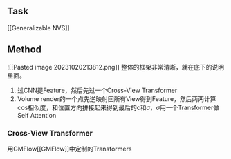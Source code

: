 ## Task
[[Generalizable NVS]]
## Method
![[Pasted image 20231020213812.png]]
整体的框架非常清晰，就在底下的说明里面。
1. 过CNN提Feature，然后先过一个Cross-View Transformer
2. Volume render的一个点先逆映射回所有View得到Feature，然后两两计算cos相似度，和位置方向拼接起来得到最后的c和$\sigma$，$\sigma$用一个Transformer做Self Attention
### Cross-View Transformer
用GMFlow[[GMFlow]]中定制的Transformers